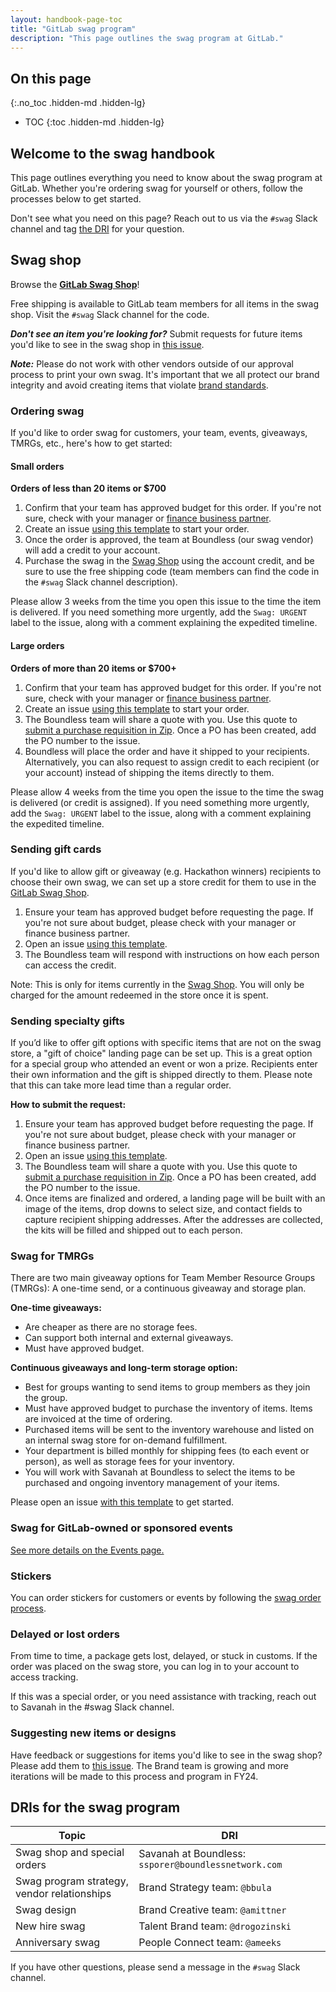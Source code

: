 ```yaml
---
layout: handbook-page-toc
title: "GitLab swag program"
description: "This page outlines the swag program at GitLab."
---
```


## On this page
{:.no_toc .hidden-md .hidden-lg}

- TOC
{:toc .hidden-md .hidden-lg}

## Welcome to the swag handbook

This page outlines everything you need to know about the swag program at GitLab. Whether you're ordering swag for yourself or others, follow the processes below to get started.

Don't see what you need on this page? Reach out to us via the `#swag` Slack channel and tag [the DRI](/handbook/marketing/brand-and-product-marketing/brand/merchandise-handling/#dris-for-the-swag-program) for your question. 

## Swag shop

Browse the [**GitLab Swag Shop**](https://www.shop.gitlab.com)! 

Free shipping is available to GitLab team members for all items in the swag shop. Visit the `#swag` Slack channel for the code.
     
**_Don't see an item you're looking for?_** Submit requests for future items you'd like to see in the swag shop in [this issue](https://gitlab.com/gitlab-com/marketing/brand-product-marketing/brand-strategy/-/issues/11).

_**Note:**_ Please do not work with other vendors outside of our approval process to print your own swag. It's important that we all protect our brand integrity and avoid creating items that violate [brand standards](https://design.gitlab.com/).

### Ordering swag 

If you'd like to order swag for customers, your team, events, giveaways, TMRGs, etc., here's how to get started:

#### Small orders

**Orders of less than 20 items or $700** 

1. Confirm that your team has approved budget for this order. If you're not sure, check with your manager or [finance business partner](/handbook/finance/financial-planning-and-analysis/#our-team).
1. Create an issue [using this template](https://gitlab.com/gitlab-com/marketing/brand-product-marketing/brand-strategy/-/issues/new?issuable_template=swag-request) to start your order. 
1. Once the order is approved, the team at Boundless (our swag vendor) will add a credit to your account.
1. Purchase the swag in the [Swag Shop](https://shop.gitlab.com/) using the account credit, and be sure to use the free shipping code (team members can find the code in the `#swag` Slack channel description). 

Please allow 3 weeks from the time you open this issue to the time the item is delivered. If you need something more urgently, add the `Swag: URGENT` label to the issue, along with a comment explaining the expedited timeline. 

#### Large orders 

**Orders of more than 20 items or $700+**

1. Confirm that your team has approved budget for this order. If you're not sure, check with your manager or [finance business partner](/handbook/finance/financial-planning-and-analysis/#our-team).
1. Create an issue [using this template](https://gitlab.com/gitlab-com/marketing/brand-product-marketing/brand-strategy/-/issues/new?issuable_template=swag-request) to start your order.
1. The Boundless team will share a quote with you. Use this quote to [submit a purchase requisition in Zip](/handbook/business-technology/enterprise-applications/guides/zip-guide/#zip---getting-started). Once a PO has been created, add the PO number to the issue.
1. Boundless will place the order and have it shipped to your recipients. Alternatively, you can also request to assign credit to each recipient (or your account) instead of shipping the items directly to them.

Please allow 4 weeks from the time you open the issue to the time the swag is delivered (or credit is assigned). If you need something more urgently, add the `Swag: URGENT` label to the issue, along with a comment explaining the expedited timeline. 

### Sending gift cards

If you'd like to allow gift or giveaway (e.g. Hackathon winners) recipients to choose their own swag, we can set up a store credit for them to use in the [GitLab Swag Shop](https://shop.gitlab.com/).

1. Ensure your team has approved budget before requesting the page. If you're not sure about budget, please check with your manager or finance business partner.
1. Open an issue [using this template](https://gitlab.com/gitlab-com/marketing/brand-product-marketing/brand-strategy/-/issues/new?issuable_template=swag-giftcard).  
1. The Boundless team will respond with instructions on how each person can access the credit. 

Note: This is only for items currently in the [Swag Shop](https://shop.gitlab.com/). You will only be charged for the amount redeemed in the store once it is spent.  

### Sending specialty gifts

If you’d like to offer gift options with specific items that are not on the swag store, a "gift of choice" landing page can be set up. This is a great option for a special group who attended an event or won a prize. Recipients enter their own information and the gift is shipped directly to them. Please note that this can take more lead time than a regular order. 

**How to submit the request:**

1. Ensure your team has approved budget before requesting the page. If you're not sure about budget, please check with your manager or finance business partner.
1. Open an issue [using this template](https://gitlab.com/gitlab-com/marketing/brand-product-marketing/brand-strategy/-/issues/new?issuable_template=swag-request). 
1. The Boundless team will share a quote with you. Use this quote to [submit a purchase requisition in Zip](/handbook/business-technology/enterprise-applications/guides/zip-guide/#zip---getting-started). Once a PO has been created, add the PO number to the issue.
1. Once items are finalized and ordered, a landing page will be built with an image of the items, drop downs to select size, and contact fields to capture recipient shipping addresses. After the addresses are collected, the kits will be filled and shipped out to each person. 

### Swag for TMRGs

There are two main giveaway options for Team Member Resource Groups (TMRGs): A one-time send, or a continuous giveaway and storage plan.

**One-time giveaways:**

- Are cheaper as there are no storage fees.
- Can support both internal and external giveaways.
- Must have approved budget.

**Continuous giveaways and long-term storage option:**

- Best for groups wanting to send items to group members as they join the group.
- Must have approved budget to purchase the inventory of items. Items are invoiced at the time of ordering. 
- Purchased items will be sent to the inventory warehouse and listed on an internal swag store for on-demand fulfillment. 
- Your department is billed monthly for shipping fees (to each event or person), as well as storage fees for your inventory.
- You will work with Savanah at Boundless to select the items to be purchased and ongoing inventory management of your items. 

Please open an issue [with this template](https://gitlab.com/gitlab-com/marketing/brand-product-marketing/brand-strategy/-/issues/new?issuable_template=swag-request) to get started.

### Swag for GitLab-owned or sponsored events

[See more details on the Events page.](/handbook/marketing/events/#swag-for-events)

### Stickers

You can order stickers for customers or events by following the [swag order process](/handbook/marketing/brand-and-product-marketing/brand/merchandise-handling/#ordering-swag).

### Delayed or lost orders

From time to time, a package gets lost, delayed, or stuck in customs. If the order was placed on the swag store, you can log in to your account to access tracking. 

If this was a special order, or you need assistance with tracking, reach out to Savanah in the #swag Slack channel.

### Suggesting new items or designs

Have feedback or suggestions for items you'd like to see in the swag shop? Please add them to [this issue](https://gitlab.com/gitlab-com/marketing/brand-product-marketing/brand-strategy/-/issues/11). The Brand team is growing and more iterations will be made to this process and program in FY24.

## DRIs for the swag program

| Topic | DRI |
| ------ | ------ |
|    Swag shop and special orders    |    Savanah at Boundless: `ssporer@boundlessnetwork.com`    |
|    Swag program strategy, vendor relationships    |    Brand Strategy team: `@bbula`    |
|    Swag design    |    Brand Creative team: `@amittner`    |
|    New hire swag    |    Talent Brand team: `@drogozinski`    |
|   Anniversary swag     |    People Connect team: `@ameeks`    |

If you have other questions, please send a message in the `#swag` Slack channel. 
